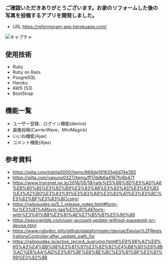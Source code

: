 
### ご確認いただきありがとうございます。お家のリフォームした後の写真を投稿するアプリを開発しました。
- URL https://reformgram-app.herokuapp.com/

![キャプチャ](https://user-images.githubusercontent.com/72890669/123565757-dfb56380-d7f8-11eb-90cb-e31176c73b0e.PNG)

## 使用技術
- Ruby
- Ruby on Rails 
- PosgreSQL
- Heroku
- AWS (S3)
- BootStrap

## 機能一覧
- ユーザー登録、ログイン機能(device)
- 画像投稿(CarrierWave、MiniMagick)
- いいね機能(Ajax)
- コメント機能(Ajax)

## 参考資料
- https://qiita.com/tobita0000/items/866de191635e6d74e392
- https://qiita.com/yasuno0327/items/ff17ddb6a4167fc6b471
- https://www.transnet.ne.jp/2016/05/18/rails%E5%88%9D%E5%AD%A6%E8%80%85%E3%82%B9%E3%83%88%E3%83%AD%E3%83%B3%E3%82%B0%E3%83%91%E3%83%A9%E3%83%A1%E3%83%BC%E3%82%BF%E3%83%BCcolnr/
- https://railsguides.jp/5_1_release_notes.html#form-for%E3%81%A8form-tag%E3%81%AEform-with%E3%81%B8%E3%81%AE%E7%B5%B1%E5%90%88
- https://easyramble.com/user-account-update-without-password-on-devise.html
- https://www.rubydoc.info/github/plataformatec/devise/Devise%2FRegistrationsController:after_update_path_for
- https://railsguides.jp/active_record_querying.html#%E9%96%A2%E9%80%A3%E4%BB%98%E3%81%91%E3%82%92%E4%B8%80%E6%8B%AC%E8%AA%AD%E3%81%BF%E8%BE%BC%E3%81%BF%E3%81%99%E3%82%8B
